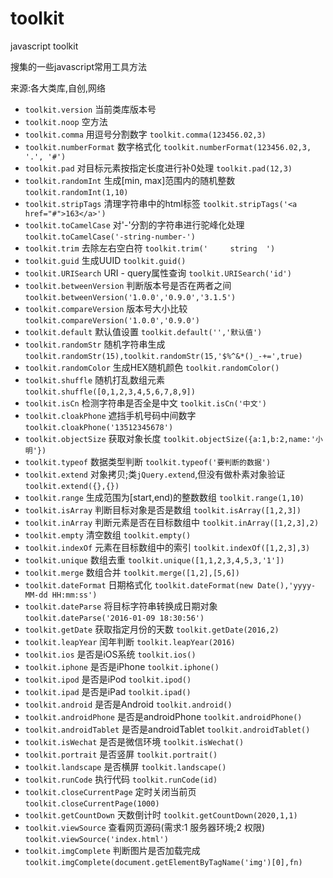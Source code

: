 # toolkit
javascript toolkit

搜集的一些javascript常用工具方法

来源:各大类库,自创,网络

- `toolkit.version` 当前类库版本号
- `toolkit.noop` 空方法
- `toolkit.comma` 用逗号分割数字 `toolkit.comma(123456.02,3)`
- `toolkit.numberFormat` 数字格式化 `toolkit.numberFormat(123456.02,3, '.', '#')`
- `toolkit.pad` 对目标元素按指定长度进行补0处理 `toolkit.pad(12,3)`
- `toolkit.randomInt` 生成[min, max]范围内的随机整数 `toolkit.randomInt(1,10)`
- `toolkit.stripTags` 清理字符串中的html标签 `toolkit.stripTags('<a href="#">163</a>')`
- `toolkit.toCamelCase` 对'-'分割的字符串进行驼峰化处理 `toolkit.toCamelCase('-string-number-')`
- `toolkit.trim` 去除左右空白符 `toolkit.trim('     string  ')`
- `toolkit.guid` 生成UUID `toolkit.guid()`
- `toolkit.URISearch` URI - query属性查询 `toolkit.URISearch('id')`
- `toolkit.betweenVersion` 判断版本号是否在两者之间 `toolkit.betweenVersion('1.0.0','0.9.0','3.1.5')`
- `toolkit.compareVersion` 版本号大小比较 `toolkit.compareVersion('1.0.0','0.9.0')`
- `toolkit.default` 默认值设置 `toolkit.default('','默认值')`
- `toolkit.randomStr` 随机字符串生成 `toolkit.randomStr(15),toolkit.randomStr(15,'$%^&*()_-+=',true)`
- `toolkit.randomColor` 生成HEX随机颜色 `toolkit.randomColor()`
- `toolkit.shuffle` 随机打乱数组元素 `toolkit.shuffle([0,1,2,3,4,5,6,7,8,9])`
- `toolkit.isCn` 检测字符串是否全是中文 `toolkit.isCn('中文')`
- `toolkit.cloakPhone` 遮挡手机号码中间数字 `toolkit.cloakPhone('13512345678')`
- `toolkit.objectSize` 获取对象长度 `toolkit.objectSize({a:1,b:2,name:'小明'})`
- `toolkit.typeof` 数据类型判断 `toolkit.typeof('要判断的数据')`
- `toolkit.extend` 对象拷贝;类`jQuery.extend`,但没有做朴素对象验证 `toolkit.extend({},{})`
- `toolkit.range` 生成范围为[start,end)的整数数组 `toolkit.range(1,10)`
- `toolkit.isArray` 判断目标对象是否是数组 `toolkit.isArray([1,2,3])`
- `toolkit.inArray` 判断元素是否在目标数组中 `toolkit.inArray([1,2,3],2)`
- `toolkit.empty` 清空数组 `toolkit.empty()`
- `toolkit.indexOf` 元素在目标数组中的索引 `toolkit.indexOf([1,2,3],3)`
- `toolkit.unique` 数组去重 `toolkit.unique([1,1,2,3,4,5,3,'1'])`
- `toolkit.merge` 数组合并 `toolkit.merge([1,2],[5,6])`
- `toolkit.dateFormat` 日期格式化 `toolkit.dateFormat(new Date(),'yyyy-MM-dd HH:mm:ss')`
- `toolkit.dateParse` 将目标字符串转换成日期对象 `toolkit.dateParse('2016-01-09 18:30:56')`
- `toolkit.getDate` 获取指定月份的天数 `toolkit.getDate(2016,2)`
- `toolkit.leapYear` 闰年判断 `toolkit.leapYear(2016)`
- `toolkit.ios` 是否是iOS系统 `toolkit.ios()`
- `toolkit.iphone` 是否是iPhone `toolkit.iphone()`
- `toolkit.ipod` 是否是iPod `toolkit.ipod()`
- `toolkit.ipad` 是否是iPad `toolkit.ipad()`
- `toolkit.android` 是否是Android `toolkit.android()`
- `toolkit.androidPhone` 是否是androidPhone `toolkit.androidPhone()`
- `toolkit.androidTablet` 是否是androidTablet `toolkit.androidTablet()`
- `toolkit.isWechat` 是否是微信环境 `toolkit.isWechat()`
- `toolkit.portrait` 是否竖屏 `toolkit.portrait()`
- `toolkit.landscape` 是否横屏 `toolkit.landscape()`
- `toolkit.runCode` 执行代码 `toolkit.runCode(id)`
- `toolkit.closeCurrentPage` 定时关闭当前页 `toolkit.closeCurrentPage(1000)`
- `toolkit.getCountDown` 天数倒计时 `toolkit.getCountDown(2020,1,1)`
- `toolkit.viewSource` 查看网页源码(需求:1 服务器环境;2 权限) `toolkit.viewSource('index.html')`
- `toolkit.imgComplete` 判断图片是否加载完成 `toolkit.imgComplete(document.getElementByTagName('img')[0],fn)`
